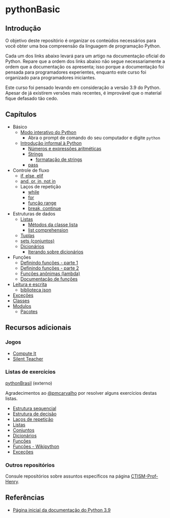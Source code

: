 # pythonBasic

## Introdução

O objetivo deste repositório é organizar os conteúdos 
necessários para você obter uma boa compreensão da linguagem
de programação Python.

Cada um dos links abaixo levará para um artigo na documentação
oficial do Python. Repare que a ordem dos links abaixo
não segue necessariamente a ordem que a documentação os 
apresenta; isso porque a documentação foi pensada para 
programadores experientes, enquanto este curso foi organizado
para programadores iniciantes.

Este curso foi pensado levando em consideração a versão 3.9
do Python. Apesar de já existirem versões mais recentes,
é improvável que o material fique defasado tão cedo.

## Capítulos

* Básico
    * [Modo interativo do Python](https://docs.python.org/pt-br/3.9/tutorial/interpreter.html#interactive-mode)
        * Abra o prompt de comando do seu computador e digite `python`
    * [Introdução informal à Python](https://docs.python.org/pt-br/3.9/tutorial/introduction.html#an-informal-introduction-to-python)
        * [Números e expressões aritméticas](https://docs.python.org/pt-br/3.9/tutorial/introduction.html#numbers)
        * [Strings](https://docs.python.org/pt-br/3.9/tutorial/introduction.html#strings)
            * [formatação de strings](https://docs.python.org/pt-br/3.9/tutorial/inputoutput.html#the-string-format-method)
        * [pass](https://docs.python.org/pt-br/3.9/tutorial/controlflow.html#pass-statements)
* Controle de fluxo
    * [if, else, elif](https://docs.python.org/pt-br/3.9/tutorial/controlflow.html#if-statements)
    * [and, or, in, not in](https://docs.python.org/pt-br/3.9/tutorial/datastructures.html#more-on-conditions)
    * Laços de repetição
        * [while](https://docs.python.org/pt-br/3.9/tutorial/introduction.html#first-steps-towards-programming)
        * [for](https://docs.python.org/pt-br/3.9/tutorial/controlflow.html#for-statements)
        * [função range](https://docs.python.org/pt-br/3.9/tutorial/controlflow.html#the-range-function)
        * [break, continue](https://docs.python.org/pt-br/3.9/tutorial/controlflow.html#break-and-continue-statements-and-else-clauses-on-loops)
* Estruturas de dados
    * [Listas](https://docs.python.org/pt-br/3.9/tutorial/introduction.html#lists)
        * [Métodos da classe lista](https://docs.python.org/pt-br/3.9/tutorial/datastructures.html#more-on-lists)
        * [list comprehension](https://docs.python.org/pt-br/3.9/tutorial/datastructures.html#list-comprehensions)
    * [Tuplas](https://docs.python.org/pt-br/3.9/tutorial/datastructures.html#tuples-and-sequences)
    * [sets (conjuntos)](https://docs.python.org/pt-br/3.9/tutorial/datastructures.html#sets)     
    * [Dicionários](https://docs.python.org/pt-br/3.9/tutorial/datastructures.html#dictionaries)
        * [Iterando sobre dicionários](https://docs.python.org/pt-br/3.9/tutorial/datastructures.html#looping-techniques)
* Funções
    * [Definindo funções - parte 1](https://docs.python.org/pt-br/3.9/tutorial/controlflow.html#defining-functions)
    * [Definindo funções - parte 2](https://docs.python.org/pt-br/3.9/tutorial/controlflow.html#more-on-defining-functions)
    * [Funções anônimas (lambda)](https://docs.python.org/pt-br/3.9/tutorial/controlflow.html#lambda-expressions)
    * [Documentação de funções](https://docs.python.org/pt-br/3.9/tutorial/controlflow.html#documentation-strings)
* [Leitura e escrita](https://docs.python.org/pt-br/3.9/tutorial/inputoutput.html#reading-and-writing-files)
    * [biblioteca json](https://docs.python.org/pt-br/3.9/tutorial/inputoutput.html#saving-structured-data-with-json)
* [Exceções](https://docs.python.org/pt-br/3.9/tutorial/errors.html)
* [Classes](https://docs.python.org/pt-br/3.9/tutorial/classes.html)
* [Modulos](https://docs.python.org/pt-br/3.9/tutorial/modules.html#modules)
    * [Pacotes](https://docs.python.org/pt-br/3.9/tutorial/modules.html#packages)


## Recursos adicionais

### Jogos

* [Compute It](https://compute-it.toxicode.fr/?hour-of-code&progression=python)
* [Silent Teacher](https://silentteacher.toxicode.fr/hour_of_code.html?theme=basic_python)

### Listas de exercícios

[pythonBrasil](https://wiki.python.org.br/ListaDeExercicios) (externo)

Agradecimentos ao [@pmcarvalho](https://github.com/pmcarvalho) por resolver alguns exercícios destas listas.

* [Estrutura sequencial](atividades/sequenciais.md)
* [Estrutura de decisão](atividades/decisões.md)
* [Laços de repetição](atividades/laços.md)
* [Listas](atividades/listas.md)
* [Conjuntos](atividades/conjuntos.md)
* [Dicionários](atividades/dicionários.md)
* [Funções](atividades/funções.md)
* [Funções - Wikipython](atividades/funções_wikipython.md)
* [Exceções](atividades/exceções.md)

### Outros repositórios

Consule repositórios sobre assuntos específicos na página [CTISM-Prof-Henry](https://github.com/CTISM-Prof-Henry).

## Referências

* [Página inicial da documentação do Python 3.9](https://docs.python.org/pt-br/3.9/tutorial/index.html)

